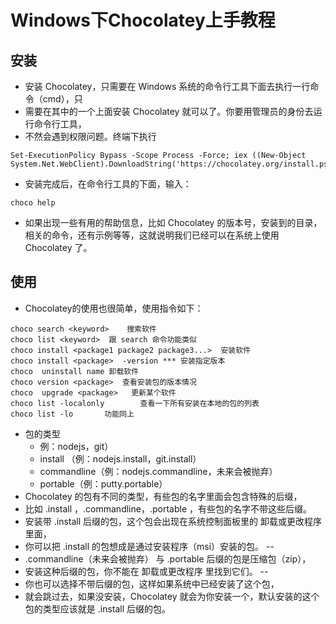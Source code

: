 # Windows下Chocolatey上手教程

## 安装
* 安装 Chocolatey，只需要在 Windows 系统的命令行工具下面去执行一行命令（cmd），只
* 需要在其中的一个上面安装 Chocolatey 就可以了。你要用管理员的身份去运行命令行工具，
* 不然会遇到权限问题。终端下执行
```
Set-ExecutionPolicy Bypass -Scope Process -Force; iex ((New-Object System.Net.WebClient).DownloadString('https://chocolatey.org/install.ps1'))
```
* 安装完成后，在命令行工具的下面，输入：
```
choco help
```
* 如果出现一些有用的帮助信息，比如 Chocolatey 的版本号，安装到的目录，相关的命令，还有示例等等，这就说明我们已经可以在系统上使用 Chocolatey 了。

## 使用
* Chocolatey的使用也很简单，使用指令如下：
```
choco search <keyword>    搜索软件
choco list <keyword>  跟 search 命令功能类似
choco install <package1 package2 package3...>  安装软件
choco install <package>  -version *** 安装指定版本
choco  uninstall name 卸载软件
choco version <package>  查看安装包的版本情况
choco  upgrade <package>   更新某个软件 
choco list -localonly        查看一下所有安装在本地的包的列表
choco list -lo       功能同上
```
* 包的类型
  * 例：nodejs，git）
  * install （例：nodejs.install，git.install）
  * commandline（例：nodejs.commandline，未来会被抛弃）
  * portable（例：putty.portable）
* Chocolatey 的包有不同的类型，有些包的名字里面会包含特殊的后缀，
* 比如 .install ，.commandline，.portable ，有些包的名字不带这些后缀。
* 安装带 .install 后缀的包，这个包会出现在系统控制面板里的 卸载或更改程序 里面，
* 你可以把 .install 的包想成是通过安装程序（msi）安装的包。
--
* .commandline（未来会被抛弃） 与 .portable 后缀的包是压缩包（zip），
* 安装这种后缀的包，你不能在 卸载或更改程序 里找到它们。
--
* 你也可以选择不带后缀的包，这样如果系统中已经安装了这个包，
* 就会跳过去，如果没安装，Chocolatey 就会为你安装一个，默认安装的这个包的类型应该就是 .install 后缀的包。

